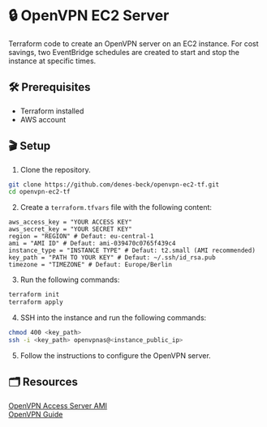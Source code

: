 # 🔒 OpenVPN EC2 Server

Terraform code to create an OpenVPN server on an EC2 instance. For cost savings, two EventBridge schedules are created to start and stop the instance at specific times.

## 🛠️ Prerequisites

- Terraform installed
- AWS account

## 🎬 Setup

1. Clone the repository.

```bash
git clone https://github.com/denes-beck/openvpn-ec2-tf.git
cd openvpn-ec2-tf
```

2. Create a `terraform.tfvars` file with the following content:

```hcl
aws_access_key = "YOUR ACCESS KEY"
aws_secret_key = "YOUR SECRET KEY"
region = "REGION" # Defaut: eu-central-1
ami = "AMI ID" # Defaut: ami-039470c0765f439c4
instance_type = "INSTANCE TYPE" # Defaut: t2.small (AMI recommended)
key_path = "PATH TO YOUR KEY" # Defaut: ~/.ssh/id_rsa.pub
timezone = "TIMEZONE" # Defaut: Europe/Berlin
```

3. Run the following commands:

```bash
terraform init
terraform apply
```

4. SSH into the instance and run the following commands:

```bash
chmod 400 <key_path>
ssh -i <key_path> openvpnas@<instance_public_ip>
```

5. Follow the instructions to configure the OpenVPN server.

## 🗂️ Resources

[OpenVPN Access Server AMI](https://aws.amazon.com/marketplace/pp/prodview-y3m73u6jd5srk?applicationId=AWSMPContessa&ref_=beagle&sr=0-1)\
[OpenVPN Guide](https://openvpn.net/as-docs/aws-ec2.html)
